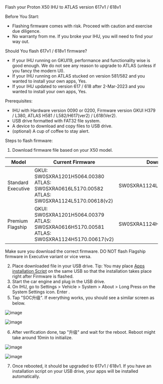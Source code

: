 Flash your Proton X50 IHU to ATLAS version 617v1 / 618v1

Before You Start:
- Flashing firmware comes with risk. Proceed with caution and exercise due diligence.
- No warranty from me. If you broke your IHU, you will need to find your way out. 

Should You flash 617v1 / 618v1 firmware?
- If your IHU running on GKUI19, performance and functionality wise is good enough. We do not see any reason to upgrade to ATLAS (unless if you fancy the modern UI).
- If your IHU running on ATLAS stucked on version 581/582 and you wanted to install your own apps, Yes.
- If your IHU updated to version 617 / 618 after 2-Mar-2023 and you wanted to install your own apps, Yes.

Prerequisites:
- IHU with Hardware version 0090 or 0200, Firmware version GKUI H379 / L380, ATLAS H581 / L582/H617(ver2) / L618(Ver2).
- USB drive formatted with FAT32 file system.
- A device to download and copy files to USB drive.
- (optional) A cup of coffee to stay alert. 

Steps to flash firmware:
1. Download firmware file based on your X50 model.

| Model              | Current Firmware           | Download |
|--------------------|----------------------------|----------|
| Standard<br />Executive | GKUI: SW0SXRA1201H5064.00380 <br />ATLAS: SW0SXRA0616L5170.00582 <br />ATLAS: SW0SXRA1124L5170.00618(v2) | SW0SXRA1124L5170.00618(v1)   |
| Premium<br />Flagship   | GKUI: SW0SXRA1201H5064.00379 <br />ATLAS: SW0SXRA0616H5170.00581 <br />ATLAS: SW0SXRA1124H5170.00617(v2) | SW0SXRA1124H5170.00617(v1)   |

Make sure you download the correct firmware. DO NOT flash Flagship firmware in Executive variant or vice versa. 

2. Place downloaded file in your USB drive. Tip: You may place [Apps installation Script](https://github.com/xeon1989/Proton-X50-APK-Installer-ATLAS) on the same USB so that the installation takes place right after Firmware is flashed. 
3. Start the car engine and plug in the USB drive.
4. On IHU, go to Settings > Vehicle > System > About > Long Press on the System Settings icon. Enter <xxxxxx>.
5. Tap "SOC升级". If everything works, you should see a similar screen as below.
  
  ![image](https://user-images.githubusercontent.com/17538895/231667654-104b03aa-1b35-4aaa-8307-b939205f6a76.png)
  
  ![image](https://user-images.githubusercontent.com/17538895/231667699-c0ea4a3b-cd04-4183-930b-6c871e12d080.png)
  
6. After verification done, tap "升级" and wait for the reboot. Reboot might take around 10min to initialize.
  
  ![image](https://user-images.githubusercontent.com/17538895/231667727-ca51d248-f464-4829-b000-ae3f5a4bf7a4.png)

  ![image](https://user-images.githubusercontent.com/17538895/231667748-b3181a3c-7442-4e15-95ce-db3b259c11b0.png)
  
7. Once rebooted, it should be upgraded to 617v1 / 618v1. If you have an installation script on your USB drive, your apps will be installed automatically.  
